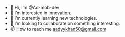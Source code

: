 - 👋 Hi, I’m @Ad-mob-dev
- 👀 I’m interested in innovation.
- 🌱 I’m currently learning new technologies.
- 💞️ I’m looking to collaborate on something interesting.
- 📫 How to reach me aadyykhan50@gmail.com

<!---
Ad-mob-dev/Ad-mob-dev is a ✨ special ✨ repository because its `README.md` (this file) appears on your GitHub profile.
You can click the Preview link to take a look at your changes.
--->
